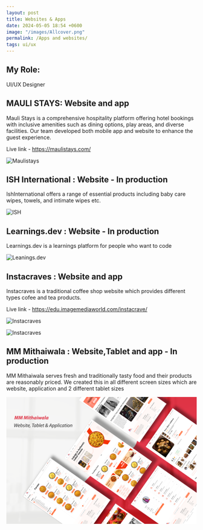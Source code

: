 ```yaml
---
layout: post
title: Websites & Apps
date: 2024-05-05 18:54 +0600
image: "/images/Allcover.png"
permalink: /Apps and websites/
tags: ui/ux
---
```


## My Role:

UI/UX Designer

## MAULI STAYS: Website and app
Mauli Stays is a comprehensive hospitality platform offering hotel bookings with inclusive amenities such as dining options, play areas, and diverse facilities. Our team developed both mobile app and website to enhance the guest experience.

Live link - https://maulistays.com/

![Maulistays](../images/Maulistays.png)


## ISH International : Website - In production
IshInternational offers a range of essential products including baby care wipes, towels, and intimate wipes etc.

![ISH](../images/ISH.png)

## Learnings.dev : Website - In production
Learnings.dev is a learnings platform for people who want to code

![Leanings.dev](../images/Learnings.png)

## Instacraves : Website and app
Instacraves is a traditional coffee shop website which provides different types cofee and tea products.

Live link - https://edu.imagemediaworld.com/instacrave/

![Instacraves](../images/Insta.png)

![Instacraves](../images/Instacraves.png)


## MM Mithaiwala : Website,Tablet and app - In production
MM Mithaiwala serves fresh and traditionally tasty food and their products are reasonably priced. We created this in all different screen sizes which are website, application and 2 different tablet sizes

![MM](../images/MMM.png)
